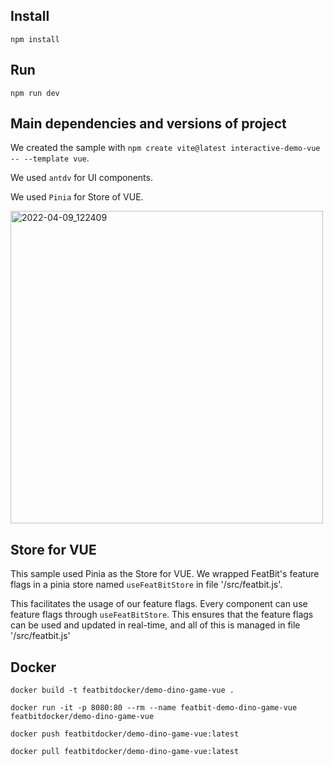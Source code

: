 
## Install

```
npm install
```

## Run

```
npm run dev
```

## Main dependencies and versions of project

We created the sample with `npm create vite@latest interactive-demo-vue -- --template vue`.

We used `antdv` for UI components. 

We used `Pinia` for Store of VUE.

<img width="500" alt="2022-04-09_122409" src="https://user-images.githubusercontent.com/68597908/193397108-2d63d927-fe38-4e28-9e09-448d669b1dfc.png">


## Store for VUE

This sample used Pinia as the Store for VUE. We wrapped FeatBit's feature flags in a pinia store named `useFeatBitStore` in file '/src/featbit.js'.  

This facilitates the usage of our feature flags. Every component can use feature flags through `useFeatBitStore`. This ensures that the feature flags can be used and updated in real-time, and all of this is managed in file '/src/featbit.js'

## Docker

`docker build -t featbitdocker/demo-dino-game-vue .`

`docker run -it -p 8080:80 --rm --name featbit-demo-dino-game-vue featbitdocker/demo-dino-game-vue`

`docker push featbitdocker/demo-dino-game-vue:latest`

`docker pull featbitdocker/demo-dino-game-vue:latest`